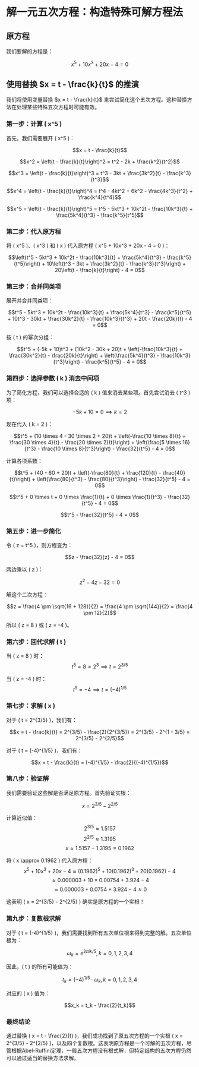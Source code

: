 # 解一元五次方程：构造特殊可解方程法

## 原方程

我们要解的方程是：

$$x^5 + 10x^3 + 20x - 4 = 0$$

## 使用替换 $x = t - \frac{k}{t}$ 的推演

我们将使用变量替换 $x = t - \frac{k}{t}$ 来尝试简化这个五次方程。这种替换方法在处理某些特殊五次方程时可能有效。

### 第一步：计算 \( x^5 \)

首先，我们需要展开 \( x^5 \)：

$$x = t - \frac{k}{t}$$

$$x^2 = \left(t - \frac{k}{t}\right)^2 = t^2 - 2k + \frac{k^2}{t^2}$$

$$x^3 = \left(t - \frac{k}{t}\right)^3 = t^3 - 3kt + \frac{3k^2}{t} - \frac{k^3}{t^3}$$

$$x^4 = \left(t - \frac{k}{t}\right)^4 = t^4 - 4kt^2 + 6k^2 - \frac{4k^3}{t^2} + \frac{k^4}{t^4}$$

$$x^5 = \left(t - \frac{k}{t}\right)^5 = t^5 - 5kt^3 + 10k^2t - \frac{10k^3}{t} + \frac{5k^4}{t^3} - \frac{k^5}{t^5}$$

### 第二步：代入原方程

将 \( x^5 \)、\( x^3 \) 和 \( x \) 代入原方程 \( x^5 + 10x^3 + 20x - 4 = 0 \)：

$$\left(t^5 - 5kt^3 + 10k^2t - \frac{10k^3}{t} + \frac{5k^4}{t^3} - \frac{k^5}{t^5}\right) + 10\left(t^3 - 3kt + \frac{3k^2}{t} - \frac{k^3}{t^3}\right) + 20\left(t - \frac{k}{t}\right) - 4 = 0$$

### 第三步：合并同类项

展开并合并同类项：

$$t^5 - 5kt^3 + 10k^2t - \frac{10k^3}{t} + \frac{5k^4}{t^3} - \frac{k^5}{t^5} + 10t^3 - 30kt + \frac{30k^2}{t} - \frac{10k^3}{t^3} + 20t - \frac{20k}{t} - 4 = 0$$

按 \( t \) 的幂次分组：

$$t^5 + (-5k + 10)t^3 + (10k^2 - 30k + 20)t + \left(-\frac{10k^3}{t} + \frac{30k^2}{t} - \frac{20k}{t}\right) + \left(\frac{5k^4}{t^3} - \frac{10k^3}{t^3}\right) - \frac{k^5}{t^5} - 4 = 0$$

### 第四步：选择参数 \( k \) 消去中间项

为了简化方程，我们可以选择合适的 \( k \) 值来消去某些项。首先尝试消去 \( t^3 \) 项：

$$-5k + 10 = 0 \implies k = 2$$

现在代入 \( k = 2 \)：

$$t^5 + (10 \times 4 - 30 \times 2 + 20)t + \left(-\frac{10 \times 8}{t} + \frac{30 \times 4}{t} - \frac{20 \times 2}{t}\right) + \left(\frac{5 \times 16}{t^3} - \frac{10 \times 8}{t^3}\right) - \frac{32}{t^5} - 4 = 0$$

计算各项系数：

$$t^5 + (40 - 60 + 20)t + \left(-\frac{80}{t} + \frac{120}{t} - \frac{40}{t}\right) + \left(\frac{80}{t^3} - \frac{80}{t^3}\right) - \frac{32}{t^5} - 4 = 0$$

$$t^5 + 0 \times t + 0 \times \frac{1}{t} + 0 \times \frac{1}{t^3} - \frac{32}{t^5} - 4 = 0$$

$$t^5 - \frac{32}{t^5} - 4 = 0$$

### 第五步：进一步简化

令 \( z = t^5 \)，则方程变为：

$$z - \frac{32}{z} - 4 = 0$$

两边乘以 \( z \)：

$$z^2 - 4z - 32 = 0$$

解这个二次方程：

$$z = \frac{4 \pm \sqrt{16 + 128}}{2} = \frac{4 \pm \sqrt{144}}{2} = \frac{4 \pm 12}{2}$$

所以 \( z = 8 \) 或 \( z = -4 \)。

### 第六步：回代求解 \( t \)

当 \( z = 8 \) 时：
$$t^5 = 8 = 2^3 \implies t = 2^{3/5}$$

当 \( z = -4 \) 时：
$$t^5 = -4 \implies t = (-4)^{1/5}$$

### 第七步：求解 \( x \)

对于 \( t = 2^{3/5} \)，我们有：

$$x = t - \frac{k}{t} = 2^{3/5} - \frac{2}{2^{3/5}} = 2^{3/5} - 2^{1 - 3/5} = 2^{3/5} - 2^{2/5}$$

对于 \( t = (-4)^{1/5} \)，我们有：

$$x = t - \frac{k}{t} = (-4)^{1/5} - \frac{2}{(-4)^{1/5}}$$

### 第八步：验证解

我们需要验证这些解是否满足原方程。首先验证实根：

$$x = 2^{3/5} - 2^{2/5}$$

计算近似值：
$$2^{3/5} \approx 1.5157$$
$$2^{2/5} \approx 1.3195$$
$$x \approx 1.5157 - 1.3195 = 0.1962$$

将 \( x \approx 0.1962 \) 代入原方程：
$$x^5 + 10x^3 + 20x - 4 \approx (0.1962)^5 + 10(0.1962)^3 + 20(0.1962) - 4$$
$$\approx 0.000003 + 10 \times 0.00754 + 3.924 - 4$$
$$\approx 0.000003 + 0.0754 + 3.924 - 4 \approx 0$$

这表明 \( x = 2^{3/5} - 2^{2/5} \) 确实是原方程的一个实根！

### 第九步：复数根求解

对于 \( t = (-4)^{1/5} \)，我们需要找到所有五次单位根来得到完整的解。五次单位根为：

$$\omega_k = e^{2\pi i k/5}, k = 0, 1, 2, 3, 4$$

因此，\( t \) 的所有可能值为：

$$t_k = (-4)^{1/5} \cdot \omega_k, k = 0, 1, 2, 3, 4$$

对应的 \( x \) 值为：

$$x_k = t_k - \frac{2}{t_k}$$

### 最终结论

通过替换 \( x = t - \frac{2}{t} \)，我们成功找到了原五次方程的一个实根 \( x = 2^{3/5} - 2^{2/5} \)，以及四个复数根。这表明原方程是一个可解的五次方程，尽管根据Abel-Ruffini定理，一般五次方程没有根式解，但特定结构的五次方程仍然可以通过适当的替换方法求解。

